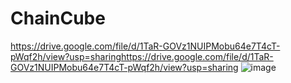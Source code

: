 # ChainCube
https://drive.google.com/file/d/1TaR-GOVz1NUIPMobu64e7T4cT-pWqf2h/view?usp=sharinghttps://drive.google.com/file/d/1TaR-GOVz1NUIPMobu64e7T4cT-pWqf2h/view?usp=sharing
![image](https://github.com/Vas1L1uS/ChainCube/assets/95376525/8106c5fe-a3f5-4230-ae47-59a759780633)
